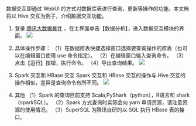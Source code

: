 数据交互即通过 WebUI 的方式对数据库表进行查询，更新等操作的功能。本文档将以 Hive 交互为例子，介绍数据交互功能。
1. 登录 [腾讯大数据套件](https://123.207.155.53:8081/cas/login?service=http%3A%2F%2F123.207.155.53%3A80%2Findex.html) ，在主界面单击【数据分析】，进入数据交互模块的界面。
![](http://imgcache.tce.fsphere.cn/static/mc.qcloudimg.com/static/img/2c49e55e4a82cc38478e186a48d33e42/image.png)

2. 具体操作步骤：
（1）在数据库表快捷选择窗口选择要查询操作的库表（也可以在编辑窗口使用 use 命令指定）。
（2）在编辑窗口输入查询命令。
（3）点击【运行】按钮，执行命令。
（4）导出查询结果。
![](http://imgcache.tce.fsphere.cn/static/mc.qcloudimg.com/static/img/16513e67dd119d6478f56ab4c56a8d77/image.png)

3. Spark 交互和 HBase 交互
Spark 交互和 HBase 交互的操作与 Hive 交互的操作相似，差异是查询命令有所不同。
![](http://imgcache.tce.fsphere.cn/static/mc.qcloudimg.com/static/img/53f95dc7c6fa3e87dd2926abf2b31678/image.png)

4. 其他
（1）Spark 的查询目前支持 Scala,PyShark（python），R语言和 shark（sparkSQL）。
（2）Spark 方式查询时实际会向 yarn 申请资源，请注意资源的使用情况。
（3）SuperSQL 为腾讯自研的以 SQL 执行 HBase 表的接口。
